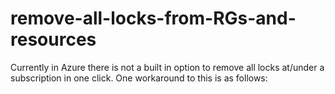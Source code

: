 # remove-all-locks-from-RGs-and-resources
Currently in Azure there is not a built in option to remove all locks at/under a subscription in one click. One workaround to this is as follows:
